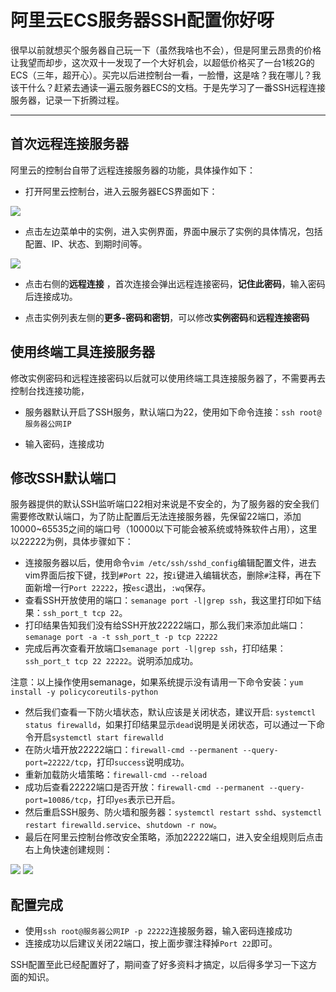 # 阿里云ECS服务器SSH配置你好呀

很早以前就想买个服务器自己玩一下（虽然我啥也不会），但是阿里云昂贵的价格让我望而却步，这次双十一发现了一个大好机会，以超低价格买了一台1核2G的ECS（三年，超开心）。买完以后进控制台一看，一脸懵，这是啥？我在哪儿？我该干什么？赶紧去通读一遍云服务器ECS的文档。于是先学习了一番SSH远程连接服务器，记录一下折腾过程。

---

## 首次远程连接服务器

阿里云的控制台自带了远程连接服务器的功能，具体操作如下：


- 打开阿里云控制台，进入云服务器ECS界面如下：

![](https://cdn.nlark.com/yuque/0/2020/png/1064826/1583499797008-0d68a4da-9dfb-4b01-b9fc-c2b2247d42af.png#align=left&display=inline&height=359&originHeight=1424&originWidth=2854&size=0&status=done&style=none&width=720)

- 点击左边菜单中的实例，进入实例界面，界面中展示了实例的具体情况，包括配置、IP、状态、到期时间等。

![](https://cdn.nlark.com/yuque/0/2020/png/1064826/1583499797046-a10541e8-1d7d-4f8a-b572-5dc2d4b400ef.png#align=left&display=inline&height=574&originHeight=574&originWidth=2406&size=0&status=done&style=none&width=2406)

- 点击右侧的**远程连接** ，首次连接会弹出远程连接密码，**记住此密码**，输入密码后连接成功。

- 点击实例列表左侧的**更多-密码和密钥**，可以修改**实例密码**和**远程连接密码**

## 使用终端工具连接服务器

修改实例密码和远程连接密码以后就可以使用终端工具连接服务器了，不需要再去控制台找连接功能，

- 服务器默认开启了SSH服务，默认端口为22，使用如下命令连接：`ssh root@服务器公网IP`

- 输入密码，连接成功

## 
## 修改SSH默认端口

服务器提供的默认SSH监听端口22相对来说是不安全的，为了服务器的安全我们需要修改默认端口，为了防止配置后无法连接服务器，先保留22端口，添加10000~65535之间的端口号（10000以下可能会被系统或特殊软件占用），这里以22222为例，具体步骤如下：

- 连接服务器以后，使用命令`vim /etc/ssh/sshd_config`编辑配置文件，进去vim界面后按下键，找到`#Port 22`，按`i`键进入编辑状态，删除`#`注释，再在下面新增一行`Port 22222`，按`esc`退出，`:wq`保存。
- 查看SSH开放使用的端口：`semanage port -l|grep ssh`，我这里打印如下结果：`ssh_port_t tcp 22`。
- 打印结果告知我们没有给SSH开放22222端口，那么我们来添加此端口：`semanage port -a -t ssh_port_t -p tcp 22222`
- 完成后再次查看开放端口`semanage port -l|grep ssh`，打印结果：`ssh_port_t tcp 22 22222`。说明添加成功。

注意：以上操作使用semanage，如果系统提示没有请用一下命令安装：`yum install -y policycoreutils-python`

- 然后我们查看一下防火墙状态，默认应该是关闭状态，建议开启: `systemctl status firewalld`，如果打印结果显示`dead`说明是关闭状态，可以通过一下命令开启`systemctl start firewalld`
- 在防火墙开放22222端口：`firewall-cmd --permanent --query-port=22222/tcp`，打印`success`说明成功。
- 重新加载防火墙策略：`firewall-cmd --reload`
- 成功后查看22222端口是否开放：`firewall-cmd --permanent --query-port=10086/tcp`，打印`yes`表示已开启。
- 然后重启SSH服务、防火墙和服务器：`systemctl restart sshd`、`systemctl restart firewalld.service`、`shutdown -r now`。
- 最后在阿里云控制台修改安全策略，添加22222端口，进入安全组规则后点击右上角快速创建规则：

![](https://cdn.nlark.com/yuque/0/2020/png/1064826/1583499796841-197cfc77-d7df-4033-bd4a-e196ca998f98.png#align=left&display=inline&height=1246&originHeight=1246&originWidth=2858&size=0&status=done&style=none&width=2858)
![](https://cdn.nlark.com/yuque/0/2020/png/1064826/1583499796933-b3d49c98-1cf7-43c3-ac10-79b22dd97e5b.png#align=left&display=inline&height=1346&originHeight=1346&originWidth=1182&size=0&status=done&style=none&width=1182)
## 配置完成

- 使用`ssh root@服务器公网IP -p 22222`连接服务器，输入密码连接成功
- 连接成功以后建议关闭22端口，按上面步骤注释掉`Port 22`即可。

SSH配置至此已经配置好了，期间查了好多资料才搞定，以后得多学习一下这方面的知识。
